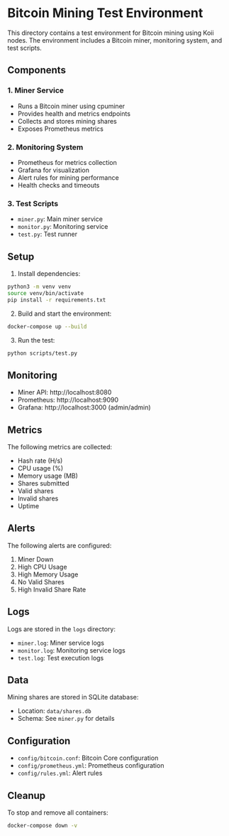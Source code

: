 # Bitcoin Mining Test Environment

This directory contains a test environment for Bitcoin mining using Koii nodes. The environment includes a Bitcoin miner, monitoring system, and test scripts.

## Components

### 1. Miner Service
- Runs a Bitcoin miner using cpuminer
- Provides health and metrics endpoints
- Collects and stores mining shares
- Exposes Prometheus metrics

### 2. Monitoring System
- Prometheus for metrics collection
- Grafana for visualization
- Alert rules for mining performance
- Health checks and timeouts

### 3. Test Scripts
- `miner.py`: Main miner service
- `monitor.py`: Monitoring service
- `test.py`: Test runner

## Setup

1. Install dependencies:
```bash
python3 -m venv venv
source venv/bin/activate
pip install -r requirements.txt
```

2. Build and start the environment:
```bash
docker-compose up --build
```

3. Run the test:
```bash
python scripts/test.py
```

## Monitoring

- Miner API: http://localhost:8080
- Prometheus: http://localhost:9090
- Grafana: http://localhost:3000 (admin/admin)

## Metrics

The following metrics are collected:

- Hash rate (H/s)
- CPU usage (%)
- Memory usage (MB)
- Shares submitted
- Valid shares
- Invalid shares
- Uptime

## Alerts

The following alerts are configured:

1. Miner Down
2. High CPU Usage
3. High Memory Usage
4. No Valid Shares
5. High Invalid Share Rate

## Logs

Logs are stored in the `logs` directory:
- `miner.log`: Miner service logs
- `monitor.log`: Monitoring service logs
- `test.log`: Test execution logs

## Data

Mining shares are stored in SQLite database:
- Location: `data/shares.db`
- Schema: See `miner.py` for details

## Configuration

- `config/bitcoin.conf`: Bitcoin Core configuration
- `config/prometheus.yml`: Prometheus configuration
- `config/rules.yml`: Alert rules

## Cleanup

To stop and remove all containers:
```bash
docker-compose down -v
``` 